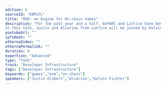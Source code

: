 ```yaml
---
edition: 6
sourceId: "D8PG7L"
title: "MUD: an Engine for On-chain Games"
description: "For the past year and a half, 0xPARC and Lattice have been hard at work building MUD — an open-source engine for building on-chain games. 
In this talk, Justin and Alvarius from Lattice will be joined by Kelvin Fichter from Optimism, to talk about on-chain games, MUD, and an exciting new collaboration with Optimism to be unveiled on the day."
youtubeUrl: ""
ipfsHash: ""
ethernaIndex: ""
ethernaPermalink: ""
duration: 0
expertise: "Advanced"
type: "Talk"
track: "Developer Infrastructure"
tags: ["Developer Infrastructure"]
keywords: ["games","evm","on-chain"]
speakers: ["Justin Glibert","Alvarius","Kelvin Fichter"]
---
```

